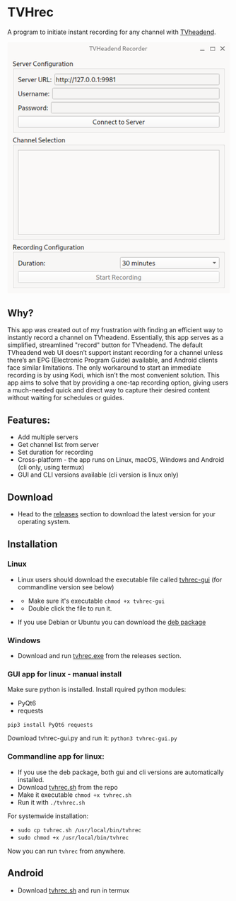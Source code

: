 # TVHrec
A program to initiate instant recording for any channel with [TVheadend](https://tvheadend.org).

![TVHrec screenshot](screenshot.png)


## Why?
This app was created out of my frustration with finding an efficient way to instantly record a channel on TVheadend. Essentially, this app serves as a simplified, streamlined "record" button for TVheadend. The default TVheadend web UI doesn’t support instant recording for a channel unless there’s an EPG (Electronic Program Guide) available, and Android clients face similar limitations. The only workaround to start an immediate recording is by using Kodi, which isn’t the most convenient solution. This app aims to solve that by providing a one-tap recording option, giving users a much-needed quick and direct way to capture their desired content without waiting for schedules or guides.

## Features: 
- Add multiple servers
- Get channel list from server
- Set duration for recording
- Cross-platform - the app runs on Linux, macOS, Windows and Android (cli only, using termux)
- GUI and CLI versions available (cli version is linux only)

## Download
- Head to the [releases](https://github.com/mfat/TVHrec/releases/) section to download the latest version for your operating system.

## Installation

### Linux
- Linux users should download the executable file called [tvhrec-gui](https://github.com/mfat/TVHrec/releases/latest/download/tvhrec-gui) (for commandline version see below)
- - Make sure it's executable `chmod +x tvhrec-gui`
- - Double click the file to run it.

- If you use Debian or Ubuntu you can download the [deb package](https://github.com/mfat/TVHrec/releases/latest/download/tvhrec_amd64.deb) 

### Windows
- Download and run [tvhrec.exe](https://github.com/mfat/TVHrec/releases/latest/download/tvhrec.exe) from the releases section.


### GUI app for linux - manual install
Make sure python is installed.
Install rquired python modules:

- PyQt6
- requests

`pip3 install PyQt6 requests`

Download tvhrec-gui.py and run it:
`python3 tvhrec-gui.py`

### Commandline app for linux:
- If you use the deb package, both gui and cli versions are automatically installed.
- Download [tvhrec.sh](https://raw.githubusercontent.com/mfat/TVHrec/refs/heads/main/tvhrec-v2.sh) from the repo
- Make it executable `chmod +x tvhrec.sh`
- Run it with `./tvhrec.sh`

For systemwide installation:

- `sudo cp tvhrec.sh /usr/local/bin/tvhrec`
- `sudo chmod +x /usr/local/bin/tvhrec`

Now you can run `tvhrec` from anywhere.

## Android
- Download [tvhrec.sh](https://raw.githubusercontent.com/mfat/TVHrec/refs/heads/main/tvhrec-v2.sh) and run in termux

